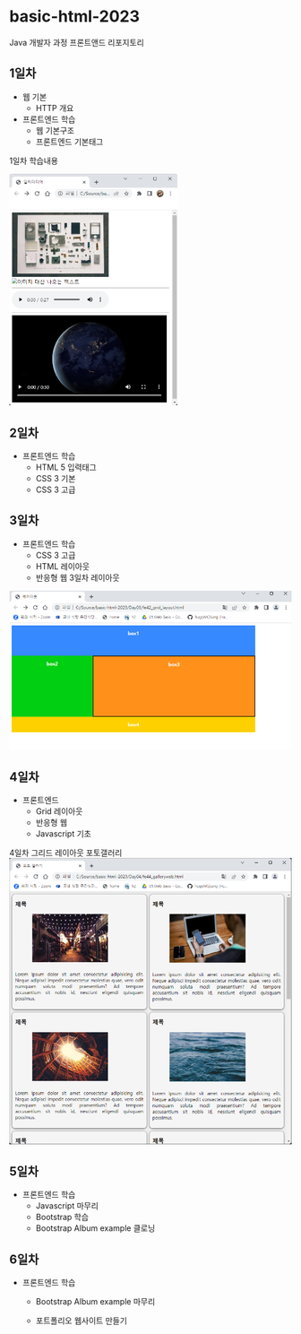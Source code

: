 # basic-html-2023
Java 개발자 과정 프론트앤드 리포지토리

## 1일차
- 웹 기본
    - HTTP 개요
- 프론트엔드 학습
    - 웹 기본구조
    - 프론트엔드 기본태그

1일차 학습내용
<!--![멀티미디어](https://raw.githubusercontent.com/J3ONG/basic-html-2023/main/image/day01.png)-->
<img src="https://raw.githubusercontent.com/J3ONG/basic-html-2023/main/image/day01.png" width="300">

## 2일차
- 프론트엔드 학습
    - HTML 5 입력태그
    - CSS 3 기본
    - CSS 3 고급
    
## 3일차
- 프론트엔드 학습
    - CSS 3 고급
    - HTML 레이아웃
    - 반응형 웹
3일차 레이아웃 
<img src="https://raw.githubusercontent.com/J3ONG/basic-html-2023/main/image/layout.png" width="600">

## 4일차
- 프론트엔드
    - Grid 레이아웃
    - 반응형 웹
    - Javascript 기초

4일차 그리드 레이아웃 포토갤러리
<img src="https://raw.githubusercontent.com/J3ONG/basic-html-2023/main/image/gallery01.png" width="600">

## 5일차
- 프론트엔드 학습
    - Javascript 마무리
    - Bootstrap 학습
    - Bootstrap Album example 클로닝

## 6일차
- 프론트엔드 학습
    - Bootstrap Album example 마무리

    - 포트폴리오 웹사이트 만들기